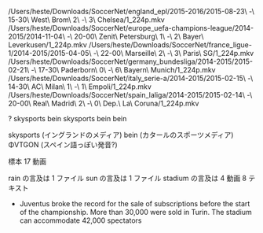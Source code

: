 /Users/heste/Downloads/SoccerNet/england_epl/2015-2016/2015-08-23\ -\ 15-30\ West\ Brom\ 2\ -\ 3\ Chelsea/1_224p.mkv
/Users/heste/Downloads/SoccerNet/europe_uefa-champions-league/2014-2015/2014-11-04\ -\ 20-00\ Zenit\ Petersburg\ 1\ -\ 2\ Bayer\ Leverkusen/1_224p.mkv
/Users/heste/Downloads/SoccerNet/france_ligue-1/2014-2015/2015-04-05\ -\ 22-00\ Marseille\ 2\ -\ 3\ Paris\ SG/1_224p.mkv
/Users/heste/Downloads/SoccerNet/germany_bundesliga/2014-2015/2015-02-21\ -\ 17-30\ Paderborn\ 0\ -\ 6\ Bayern\ Munich/1_224p.mkv
/Users/heste/Downloads/SoccerNet/italy_serie-a/2014-2015/2015-02-15\ -\ 14-30\ AC\ Milan\ 1\ -\ 1\ Empoli/1_224p.mkv
/Users/heste/Downloads/SoccerNet/spain_laliga/2014-2015/2015-02-14\ -\ 20-00\ Real\ Madrid\ 2\ -\ 0\ Dep.\ La\ Coruna/1_224p.mkv

?
skysports
bein
skysports
bein
bein

skysports (イングランドのメディア)
bein (カタールのスポーツメディア)
ΦVTGON (スペイン語っぽい発音?)

標本 17 動画

rain の言及は 1 ファイル
sun の言及は 1 ファイル
stadium の言及は 4 動画 8 テキスト

- Juventus broke the record for the sale of subscriptions before the start of the championship. More than 30,000 were sold in Turin. The stadium can accommodate 42,000 spectators
